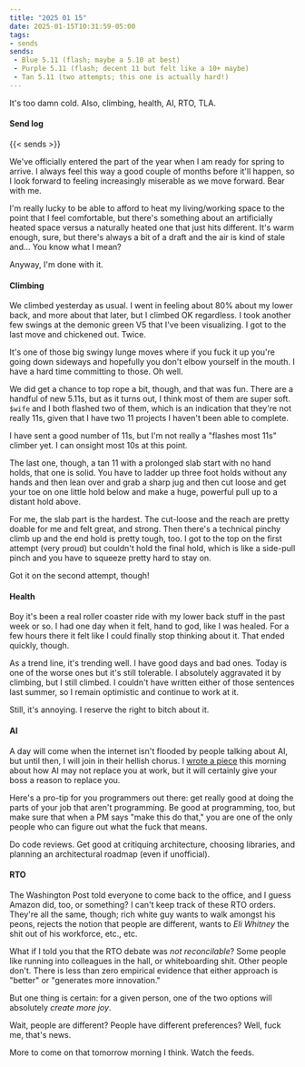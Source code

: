```yaml
---
title: "2025 01 15"
date: 2025-01-15T10:31:59-05:00
tags:
- sends
sends:
 - Blue 5.11 (flash; maybe a 5.10 at best)
 - Purple 5.11 (flash; decent 11 but felt like a 10+ maybe)
 - Tan 5.11 (two attempts; this one is actually hard!)
---
```


It's too damn cold. Also, climbing, health, AI, RTO, TLA.<!--more-->

#### Send log

{{< sends >}}

We've officially entered the part of the year when I am ready for spring to
arrive. I always feel this way a good couple of months before it'll happen, so I
look forward to feeling increasingly miserable as we move forward. Bear with me.

I'm really lucky to be able to afford to heat my living/working space to the
point that I feel comfortable, but there's something about an artificially
heated space versus a naturally heated one that just hits different. It's warm
enough, sure, but there's always a bit of a draft and the air is kind of stale
and... You know what I mean?

Anyway, I'm done with it.

#### Climbing

We climbed yesterday as usual. I went in feeling about 80% about my lower back,
and more about that later, but I climbed OK regardless. I took another few
swings at the demonic green V5 that I've been visualizing. I got to the last
move and chickened out. Twice.

It's one of those big swingy lunge moves where if you fuck it up you're going
down sideways and hopefully you don't elbow yourself in the mouth. I have a hard
time committing to those. Oh well.

We did get a chance to top rope a bit, though, and that was fun. There are a
handful of new 5.11s, but as it turns out, I think most of them are super soft.
`$wife` and I both flashed two of them, which is an indication that they're not
really 11s, given that I have two 11 projects I haven't been able to complete.

I have sent a good number of 11s, but I'm not really a "flashes most 11s"
climber yet. I can onsight most 10s at this point.

The last one, though, a tan 11 with a prolonged slab start with no hand holds,
that one is solid. You have to ladder up three foot holds without any hands and
then lean over and grab a sharp jug and then cut loose and get your toe on one
little hold below and make a huge, powerful pull up to a distant hold above.

For me, the slab part is the hardest. The cut-loose and the reach are pretty
doable for me and felt great, and strong. Then there's a technical pinchy climb
up and the end hold is pretty tough, too. I got to the top on the first attempt
(very proud) but couldn't hold the final hold, which is like a side-pull pinch
and you have to squeeze pretty hard to stay on.

Got it on the second attempt, though!

#### Health

Boy it's been a real roller coaster ride with my lower back stuff in the past
week or so. I had one day when it felt, hand to god, like I was healed. For a
few hours there it felt like I could finally stop thinking about it. That ended
quickly, though.

As a trend line, it's trending well. I have good days and bad ones. Today is one
of the worse ones but it's still tolerable. I absolutely aggravated it by
climbing, but I still climbed. I couldn't have written either of those sentences
last summer, so I remain optimistic and continue to work at it.

Still, it's annoying. I reserve the right to bitch about it.

#### AI

A day will come when the internet isn't flooded by people talking about AI, but
until then, I will join in their hellish chorus. I [wrote a piece][ai] this
morning about how AI may not replace you at work, but it will certainly give
your boss a reason to replace you.

[ai]: https://blog.aaronbieber.com/2025/01/15/ai-isnt-coming-for-your-job-your-boss-is.html

Here's a pro-tip for you programmers out there: get really good at doing the
parts of your job that aren't programming. Be good at programming, too, but make
sure that when a PM says "make this do that," you are one of the only people who
can figure out what the fuck that means.

Do code reviews. Get good at critiquing architecture, choosing libraries, and
planning an architectural roadmap (even if unofficial).

#### RTO

The Washington Post told everyone to come back to the office, and I guess Amazon
did, too, or something? I can't keep track of these RTO orders. They're all the
same, though; rich white guy wants to walk amongst his peons, rejects the notion
that people are different, wants to *Eli Whitney* the shit out of his workforce,
etc., etc.

What if I told you that the RTO debate was *not reconcilable*? Some people like
running into colleagues in the hall, or whiteboarding shit. Other people don't.
There is less than zero empirical evidence that either approach is "better" or
"generates more innovation."

But one thing is certain: for a given person, one of the two options will
absolutely *create more joy*.

Wait, people are different? People have different preferences? Well, fuck me,
that's news.

More to come on that tomorrow morning I think. Watch the feeds.
